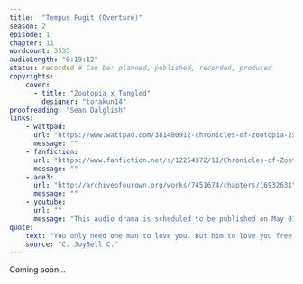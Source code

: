 ```yaml
---
title:  "Tempus Fugit (Overture)"
season: 2
episode: 1
chapter: 11
wordcount: 3533
audioLength: "0:19:12"
status: recorded # Can be: planned, published, recorded, produced
copyrights:
    cover:
      - title: "Zootopia x Tangled"
        designer: "torakun14"
proofreading: "Sean Dalglish"
links:
    - wattpad:
      url: "https://www.wattpad.com/381480912-chronicles-of-zootopia-2x01-tempus-fugit-overture"
      message: ""
    - fanfiction:
      url: "https://www.fanfiction.net/s/12254372/11/Chronicles-of-Zootopia"
      message: ""
    - aoe3:
      url: "http://archiveofourown.org/works/7451674/chapters/16932631"
      message: ""
    - youtube:
      url: ""
      message: "This audio drama is scheduled to be published on May 01, 2017!"
quote:
    text: "You only need one man to love you. But him to love you free like a wildfire, crazy like the moon, always like tomorrow, sudden like an inhale and overcoming like the tides. Only one man and all of this."
    source: "C. JoyBell C."
---
```

Coming soon...